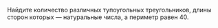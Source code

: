 Найдите количество различных тупоугольных треугольников, длины сторон которых — натуральные числа, а периметр равен 40.